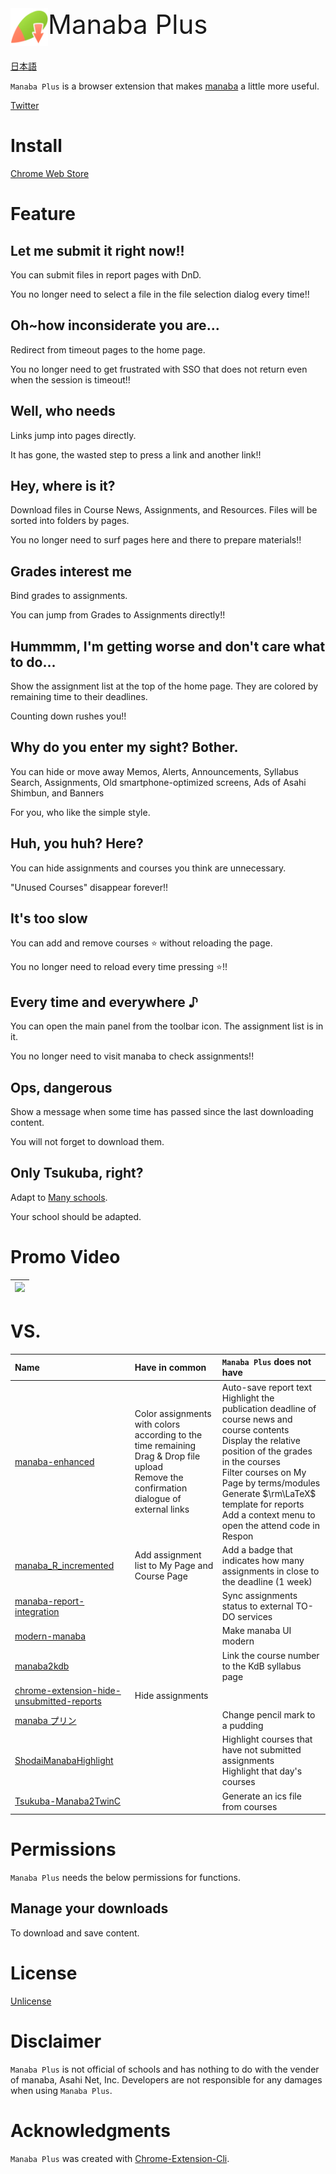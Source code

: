 <div style="font-size: 3em;"><img src="./public/prod/img/icon-mp-128.png" width="60" align="left">Manaba Plus</div>
<br>

[日本語](README.ja.md)

`Manaba Plus` is a browser extension that makes [manaba](https://manaba.jp/) a little more useful.

[Twitter](https://twitter.com/manaba_plus)

# Install

[Chrome Web Store](https://chrome.google.com/webstore/detail/manaba-downloader/aeidkdokanbhoefbgaadaicdmggdeegf?hl=ja)

# Feature

## Let me submit it right now!!

You can submit files in report pages with DnD.

You no longer need to select a file in the file selection dialog every time!!

## Oh~how inconsiderate you are...

Redirect from timeout pages to the home page.

You no longer need to get frustrated with SSO that does not return even when the session is timeout!!

## Well, who needs

Links jump into pages directly.

It has gone, the wasted step to press a link and another link!!

## Hey, where is it?

Download files in Course News, Assignments, and Resources.
Files will be sorted into folders by pages.

You no longer need to surf pages here and there to prepare materials!!

## Grades interest me

Bind grades to assignments.

You can jump from Grades to Assignments directly!!

## Hummmm, I'm getting worse and don't care what to do...

Show the assignment list at the top of the home page.
They are colored by remaining time to their deadlines.

Counting down rushes you!!

## Why do you enter my sight? Bother.

You can hide or move away Memos, Alerts, Announcements, Syllabus Search, Assignments, Old smartphone-optimized screens, Ads of Asahi Shimbun, and Banners

For you, who like the simple style.

## Huh, you huh? Here?

You can hide assignments and courses you think are unnecessary.

"Unused Courses" disappear forever!!

## It's too slow

You can add and remove courses ⭐ without reloading the page.

You no longer need to reload every time pressing ⭐!!

## Every time and everywhere ♪

You can open the main panel from the toolbar icon.
The assignment list is in it.

You no longer need to visit manaba to check assignments!!

## Ops, dangerous

Show a message when some time has passed since the last downloading content.

You will not forget to download them.

## Only Tsukuba, right?

Adapt to [Many schools](host-list.md).

Your school should be adapted.

# Promo Video

| <a href="https://www.youtube.com/watch?v=BmCXfWZzhks" rel="some text"><img src="http://img.youtube.com/vi/BmCXfWZzhks/mqdefault.jpg"></a> |
| ----------------------------------------------------------------------------------------------------------------------------------------- |

# VS.

| Name                                                                                                                                | Have in common                                                                                                                                 | `Manaba Plus` does not have                                                                                                                                                                                                                                                                                     |
| :---------------------------------------------------------------------------------------------------------------------------------- | :--------------------------------------------------------------------------------------------------------------------------------------------- | :-------------------------------------------------------------------------------------------------------------------------------------------------------------------------------------------------------------------------------------------------------------------------------------------------------------- |
| [manaba-enhanced](https://github.com/manaba-enhanced-for-tsukuba/manaba-enhanced)                                                   | Color assignments with colors according to the time remaining<br>Drag & Drop file upload<br>Remove the confirmation dialogue of external links | Auto-save report text<br>Highlight the publication deadline of course news and course contents<br>Display the relative position of the grades in the courses<br>Filter courses on My Page by terms/modules<br>Generate $\rm\LaTeX$ template for reports<br>Add a context menu to open the attend code in Respon |
| [manaba_R_incremented](https://github.com/xryuseix/manaba_R_incremented)                                                            | Add assignment list to My Page and Course Page                                                                                                 | Add a badge that indicates how many assignments in close to the deadline (1 week)                                                                                                                                                                                                                               |
| [manaba-report-integration](https://github.com/twin-te/manaba-report-integration)                                                   |                                                                                                                                                | Sync assignments status to external TO-DO services                                                                                                                                                                                                                                                              |
| [modern-manaba](https://github.com/itsu-dev/modern-manaba)                                                                          |                                                                                                                                                | Make manaba UI modern                                                                                                                                                                                                                                                                                           |
| [manaba2kdb](https://github.com/smasato/manaba2kdb)                                                                                 |                                                                                                                                                | Link the course number to the KdB syllabus page                                                                                                                                                                                                                                                                 |
| [chrome-extension-hide-unsubmitted-reports](https://github.com/ktchnm/chrome-extension-hide-unsubmitted-reports)                    | Hide assignments                                                                                                                               |                                                                                                                                                                                                                                                                                                                 |
| [manaba プリン](https://chrome.google.com/webstore/detail/manaba%E3%83%97%E3%83%AA%E3%83%B3/nfkdncijndacbogemomolibmnmklhndl?hl=ja) |                                                                                                                                                | Change pencil mark to a pudding                                                                                                                                                                                                                                                                                 |
| [ShodaiManabaHighlight](https://chrome.google.com/webstore/detail/shodaimanabahighlight/dbiedhjfponkhcehojameaacnpkfebff?hl=ja)     |                                                                                                                                                | Highlight courses that have not submitted assignments<br>Highlight that day's courses                                                                                                                                                                                                                           |
| [Tsukuba-Manaba2TwinC](https://github.com/Mimori256/Manaba2TwinC)                                                                   |                                                                                                                                                | Generate an ics file from courses                                                                                                                                                                                                                                                                               |

# Permissions

`Manaba Plus` needs the below permissions for functions.

## Manage your downloads

To download and save content.

# License

[Unlicense](LICENSE)

# Disclaimer

`Manaba Plus` is not official of schools and has nothing to do with the vender of manaba, Asahi Net, Inc.
Developers are not responsible for any damages when using `Manaba Plus`.

# Acknowledgments

`Manaba Plus` was created with [Chrome-Extension-Cli](https://github.com/dutiyesh/chrome-extension-cli).
